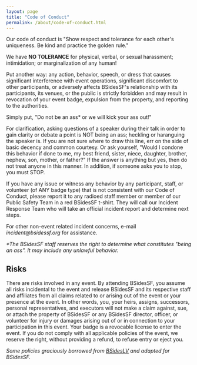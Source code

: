```yaml
---
layout: page
title: "Code of Conduct"
permalink: /about/code-of-conduct.html
--- 
```


Our code of conduct is "Show respect and tolerance for each other's uniqueness. Be kind and practice the golden rule."

We have **NO TOLERANCE** for physical, verbal, or sexual harassment; intimidation; or marginalization of any human!

Put another way: any action, behavior, speech, or dress that causes significant interference with event operations, significant discomfort to other participants, or adversely affects BSidesSF's relationship with its participants, its venues, or the public is strictly forbidden and may result in revocation of your event badge, expulsion from the property, and reporting to the authorities.

Simply put, "Do not be an ass* or we will kick your ass out!"

For clarification, asking questions of a speaker during their talk in order to gain clarity or debate a point is NOT being an ass; heckling or haranguing the speaker is. If you are not sure where to draw this line, err on the side of basic decency and common courtesy. Or ask yourself, "Would I condone this behavior if done to me, my best friend, sister, niece, daughter, brother, nephew, son, mother, or father?" If the answer is anything but yes, then do not treat anyone in this manner. In addition, if someone asks you to stop, you must STOP.

If you have any issue or witness any behavior by any participant, staff, or volunteer (of ANY badge type) that is not consistent with our Code of Conduct, please report it to any radioed staff member or member of our Public Safety Team in a red BSidesSF t-shirt. They will call our Incident Response Team who will take an official incident report and determine next steps.

For other non-event related incident concerns, e-mail _incident@bsidessf.org_ for assistance.

*\*The BSidesSF staff reserves the right to determine what constitutes "being an ass". It may include any unlawful behavior.*

## Risks

There are risks involved in any event. By attending BSidesSF, you assume all risks incidental to the event and release BSidesSF and its respective staff and affiliates from all claims related to or arising out of the event or your presence at the event. In other words, you, your heirs, assigns, successors, personal representatives, and executors will not make a claim against, sue, or attach the property of BSidesSF or any BSidesSF director, officer, or volunteer for injury or damages arising out of or in connection to your participation in this event. Your badge is a revocable license to enter the event. If you do not comply with all applicable policies of the event, we reserve the right, without providing a refund, to refuse entry or eject you.

*Some policies graciously borrowed from [BSidesLV](https://www.bsideslv.org) and adapted for BSidesSF.*
